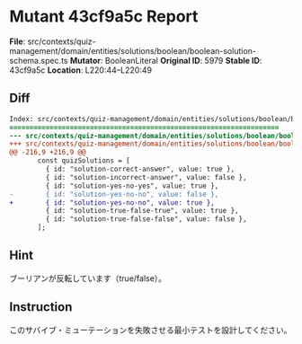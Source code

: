 # Mutant 43cf9a5c Report

**File**: src/contexts/quiz-management/domain/entities/solutions/boolean/boolean-solution-schema.spec.ts
**Mutator**: BooleanLiteral
**Original ID**: 5979
**Stable ID**: 43cf9a5c
**Location**: L220:44–L220:49

## Diff

```diff
Index: src/contexts/quiz-management/domain/entities/solutions/boolean/boolean-solution-schema.spec.ts
===================================================================
--- src/contexts/quiz-management/domain/entities/solutions/boolean/boolean-solution-schema.spec.ts	original
+++ src/contexts/quiz-management/domain/entities/solutions/boolean/boolean-solution-schema.spec.ts	mutated #5979
@@ -216,9 +216,9 @@
       const quizSolutions = [
         { id: "solution-correct-answer", value: true },
         { id: "solution-incorrect-answer", value: false },
         { id: "solution-yes-no-yes", value: true },
-        { id: "solution-yes-no-no", value: false },
+        { id: "solution-yes-no-no", value: true },
         { id: "solution-true-false-true", value: true },
         { id: "solution-true-false-false", value: false },
       ];
```

## Hint

ブーリアンが反転しています（true/false）。

## Instruction

このサバイブ・ミューテーションを失敗させる最小テストを設計してください。
